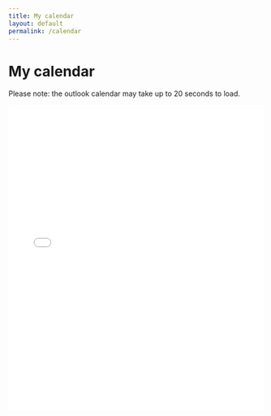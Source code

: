 ```yaml
---
title: My calendar
layout: default 
permalink: /calendar
---
```

# My calendar

Please note: the outlook calendar may take up to 20 seconds to load.

<div class="iframe-wrapper"><iframe frameborder="no" border="0" marginwidth="0" marginheight="0" width="100%" height="600" src="//outlook.office365.com/owa/calendar/kyle.skrinak@duke.edu/Calendar/calendar.html" onload="this.height=this.contentWindow.document.body.scrollHeight;"></iframe></div>
